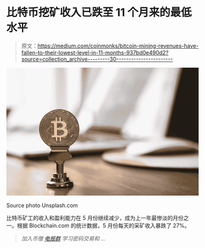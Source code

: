 # 比特币挖矿收入已跌至 11 个月来的最低水平

> 原文：<https://medium.com/coinmonks/bitcoin-mining-revenues-have-fallen-to-their-lowest-level-in-11-months-937bd0e490d2?source=collection_archive---------30----------------------->

![](img/4d64f1af79123494b5542534735afb67.png)

Source photo Unsplash.com

比特币矿工的收入和盈利能力在 5 月份继续减少，成为上一年最惨淡的月份之一。根据 Blockchain.com 的统计数据，5 月份每天的采矿收入暴跌了 27%。

> *加入币僧* [*电报群*](https://t.me/joinchat/Trz8jaxd6xEsBI4p) *学习密码交易和* …